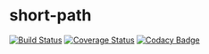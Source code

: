 # short-path

[![Build Status](https://travis-ci.org/pcbue/short-path.svg?branch=master)](https://travis-ci.org/pcbue/short-path)
[![Coverage Status](https://coveralls.io/repos/github/pcbue/short-path/badge.svg?branch=master)](https://coveralls.io/github/pcbue/short-path?branch=master)
[![Codacy Badge](https://api.codacy.com/project/badge/Grade/1df9aea949344520b208dbd50c4cc3e8)](https://www.codacy.com/app/pierrechristophe-bue/short-path?utm_source=github.com&amp;utm_medium=referral&amp;utm_content=pcbue/short-path&amp;utm_campaign=Badge_Grade)

